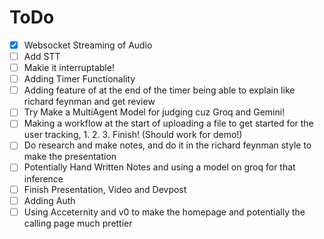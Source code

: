 # ToDo

- [X] Websocket Streaming of Audio
- [ ] Add STT
- [ ] Makie it interruptable!
- [ ] Adding Timer Functionality
- [ ] Adding feature of at the end of the timer being able to explain like richard feynman and get review
- [ ] Try Make a MultiAgent Model for judging cuz Groq and Gemini!
- [ ] Making a workflow at the start of uploading a file to get started for the user tracking, 1. 2. 3. Finish! (Should work for demo!)
- [ ] Do research and make notes, and do it in the richard feynman style to make the presentation
- [ ] Potentially Hand Written Notes and using a model on groq for that inference
- [ ] Finish Presentation, Video and Devpost
- [ ] Adding Auth
- [ ] Using Acceternity and v0 to make the homepage and potentially the calling page much prettier
